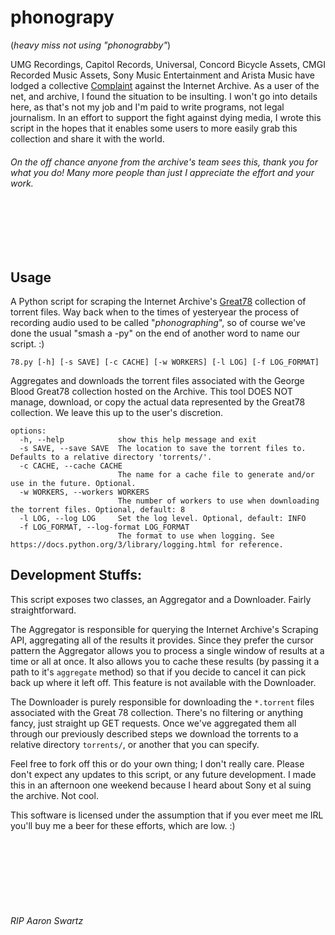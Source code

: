 # phonograpy
(_heavy miss not using "phonograbby"_)

UMG Recordings, Capitol Records, Universal, Concord Bicycle Assets, CMGI Recorded Music Assets, Sony Music Entertainment and Arista Music have lodged a collective [Complaint](https://www.musicbusinessworldwide.com/files/2023/08/INTERNET-ARCHIVE-BREWSTER-KAHLE-1.pdf) against the Internet Archive. As a user of the net, and archive, I found the situation to be insulting. I won't go into details here, as that's not my job and I'm paid to write programs, not legal journalism. In an effort to support the fight against dying media, I wrote this script in the hopes that it enables some users to more easily grab this collection and share it with the world.


###### _On the off chance anyone from the archive's team sees this, thank you for what you do! Many more people than just I appreciate the effort and your work._
<br/><br/><br/><br/>
## Usage
A Python script for scraping the Internet Archive's [Great78](https://great78.archive.org/) collection of torrent files. Way back when to the times of yesteryear the process of recording audio used to be called "_phonographing_", so of course we've done the usual "smash a -py" on the end of another word to name our script. :)

`78.py [-h] [-s SAVE] [-c CACHE] [-w WORKERS] [-l LOG] [-f LOG_FORMAT]`

Aggregates and downloads the torrent files associated with the George Blood Great78 collection hosted on the Archive. This tool DOES NOT manage, download, or copy the actual data represented by the Great78 collection. We leave this up to the user's discretion.

```
options:
  -h, --help            show this help message and exit
  -s SAVE, --save SAVE  The location to save the torrent files to. Defaults to a relative directory 'torrents/'.
  -c CACHE, --cache CACHE
                        The name for a cache file to generate and/or use in the future. Optional.
  -w WORKERS, --workers WORKERS
                        The number of workers to use when downloading the torrent files. Optional, default: 8
  -l LOG, --log LOG     Set the log level. Optional, default: INFO
  -f LOG_FORMAT, --log-format LOG_FORMAT
                        The format to use when logging. See https://docs.python.org/3/library/logging.html for reference.
```



## Development Stuffs:

This script exposes two classes, an Aggregator and a Downloader. Fairly straightforward.

The Aggregator is responsible for querying the Internet Archive's Scraping API, aggregating all of the results it provides. Since they prefer
the cursor pattern the Aggregator allows you to process a single window of results at a time or all at once. It also allows you to cache these results
(by passing it a path to it's `aggregate` method) so that if you decide to cancel it can pick back up where it left off. This feature is not available with the Downloader.

The Downloader is purely responsible for downloading the `*.torrent` files  associated with the Great 78 collection. There's no filtering or anything fancy, just straight up GET requests. Once we've aggregated them all through our previously described steps we download the torrents to a relative directory `torrents/`, or another that you can specify.


Feel free to fork off this or do your own thing; I don't really care. Please don't expect any updates to this script, or any future development. I made this in an afternoon one weekend because I heard about Sony et al suing the archive. Not cool. 

This software is licensed under the assumption that if you ever meet me IRL you'll buy me a beer for these efforts, which are low. :)

<br/><br/><br/><br/><br/><br/>

###### RIP Aaron Swartz
